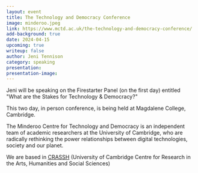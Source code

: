 ```yaml
---
layout: event
title: The Technology and Democracy Conference
image: minderoo.jpeg
link: https://www.mctd.ac.uk/the-technology-and-democracy-conference/
add-background: true
date: 2024-04-15
upcoming: true
writeup: false
author: Jeni Tennison
category: speaking
presentation: 
presentation-image: 
---
```

Jeni will be speaking on the Firestarter Panel (on the first day) entitled "What are the Stakes for Technology & Democracy?" 

This two day, in person conference, is being held at Magdalene College, Cambridge.

<!--more-->

The Minderoo Centre for Technology and Democracy is an independent team of academic researchers at the University of Cambridge, who are radically rethinking the power relationships between digital technologies, society and our planet.

We are based in [CRASSH](http://www.crassh.cam.ac.uk/) (University of Cambridge Centre for Research in the Arts, Humanities and Social Sciences)